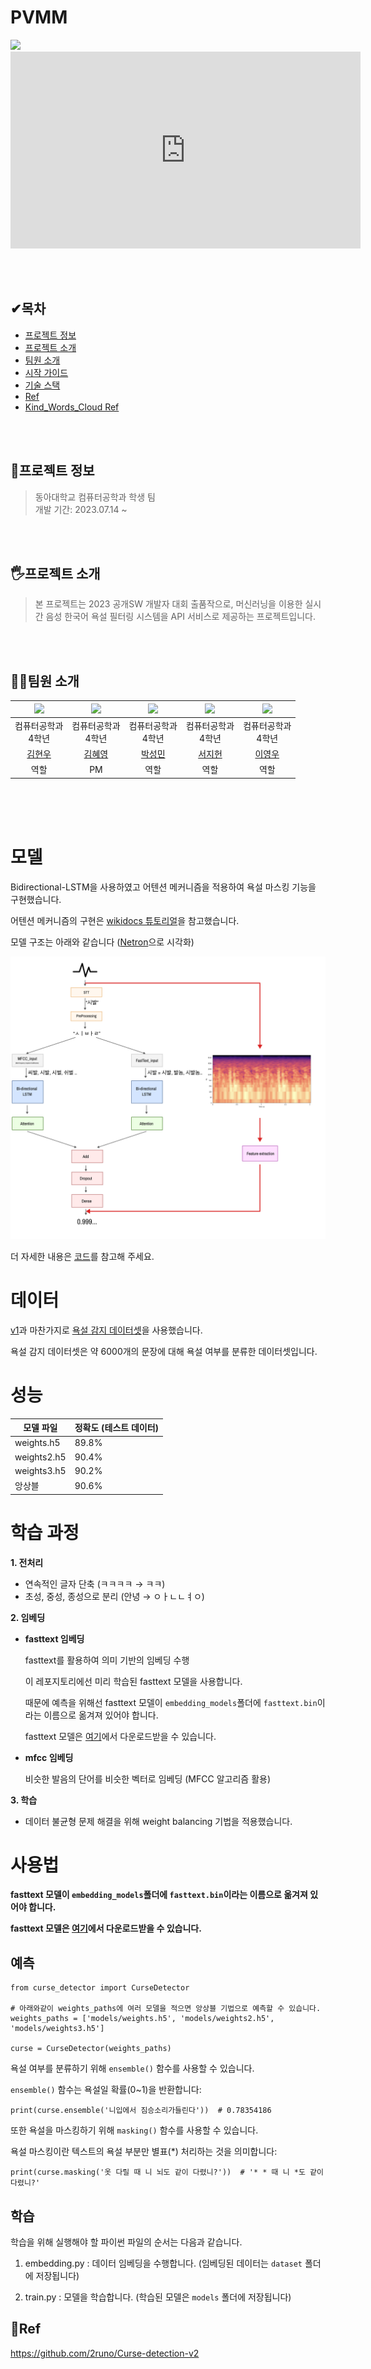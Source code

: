 # PVMM
<img src="https://github.com/DAUOpenSW/Kind_Words_Cloud/assets/91776984/90764095-50a0-4fb3-8f88-27627974c5f6"/>

<br>

<iframe width="560" height="315" src="https://www.youtube.com/embed/9pCCKXYSrt8?si=cHPrj3T6vFpZKo5y" title="YouTube video player" frameborder="0" allow="accelerometer; autoplay; clipboard-write; encrypted-media; gyroscope; picture-in-picture; web-share" allowfullscreen></iframe>

<br><br>

## ✔목차
* [프로젝트 정보](#프로젝트-정보)
* [프로젝트 소개](#프로젝트-소개)
* [팀원 소개](#팀원-소개)
* [시작 가이드](#시작-가이드)
* [기술 스택](#기술-스택)
* [Ref](#ref)
* [Kind_Words_Cloud Ref](#kind_words_cloud-ref)

<br><br>

## 🔎프로젝트 정보
> 동아대학교 컴퓨터공학과 학생 팀  
> 개발 기간: 2023.07.14 ~

<br><br>

## 🖐프로젝트 소개
> 본 프로젝트는 2023 공개SW 개발자 대회 출품작으로, 머신러닝을 이용한 실시간 음성 한국어 욕설 필터링 시스템을 API 서비스로 제공하는 프로젝트입니다.

<br><br>

## 🙋‍♀️팀원 소개
|<img width="300" src="https://github.com/DAUOpenSW/Kind_Words_Cloud/assets/91776984/1f6c5417-5801-4748-866d-d260fcd5c36b"/>|<img width="300" src="https://github.com/DAUOpenSW/Kind_Words_Cloud/assets/91776984/21996af7-da7f-4559-bca5-6486a4eb5f4f"/>|<img width="300" src="https://github.com/DAUOpenSW/Kind_Words_Cloud/assets/91776984/001b876f-cbe4-4ed3-8fa5-9009ab4b2bb7"/>|<img width="300" src="https://github.com/DAUOpenSW/Kind_Words_Cloud/assets/91776984/38fc7d5d-df49-47a3-b302-ea6993a839dd"/>|<img width="300" src="https://github.com/DAUOpenSW/Kind_Words_Cloud/assets/91776984/725920a7-f2d2-4b60-a9ae-c6ff4cd12440"/>|
|:---:|:---:|:---:|:---:|:---:|
|컴퓨터공학과<br>4학년|컴퓨터공학과<br>4학년|컴퓨터공학과<br>4학년|컴퓨터공학과<br>4학년|컴퓨터공학과<br>4학년|
| [김현우](https://github.com/HIT18216) | [김혜영](https://github.com/hyeyeoung) | [박성민](https://github.com/ParkSeungMin1) | [서지헌](https://github.com/MyCoooi) | [이영우](https://github.com/Dandyoung) |
|역할|PM|역할|역할|역할|

<br><br><br>

# 모델
Bidirectional-LSTM을 사용하였고 어텐션 메커니즘을 적용하여 욕설 마스킹 기능을 구현했습니다. <br>

어텐션 메커니즘의 구현은 [wikidocs 튜토리얼](https://wikidocs.net/48920)을 참고했습니다. 

모델 구조는 아래와 같습니다 ([Netron](https://github.com/lutzroeder/netron)으로 시각화)

![1](src/imgs/model.png)

더 자세한 내용은 [코드](https://github.com/2runo/Curse-detection-v2/blob/master/src/models.py)를 참고해 주세요.

# 데이터
[v1](https://github.com/2runo/Curse-detection)과 마찬가지로 [욕설 감지 데이터셋](https://github.com/2runo/Curse-detection-data)을 사용했습니다.

욕설 감지 데이터셋은 약 6000개의 문장에 대해 욕설 여부를 분류한 데이터셋입니다.

# 성능
| 모델 파일 | 정확도 (테스트 데이터) |
|----|----|
| weights.h5 | 89.8% |
| weights2.h5 | 90.4% |
| weights3.h5 | 90.2% |
| 앙상블 | 90.6% |

# 학습 과정
**1. 전처리**

- 연속적인 글자 단축 (ㅋㅋㅋㅋ → ㅋㅋ)
- 초성, 중성, 종성으로 분리 (안녕 → ㅇㅏㄴㄴㅕㅇ)

**2. 임베딩**

- **fasttext 임베딩**

  fasttext를 활용하여 의미 기반의 임베딩 수행
  
  이 레포지토리에선 미리 학습된 fasttext 모델을 사용합니다.
  
  때문에 예측을 위해선 fasttext 모델이 `embedding_models`폴더에 `fasttext.bin`이라는 이름으로 옮겨져 있어야 합니다.
  
  fasttext 모델은 [여기](https://drive.google.com/file/d/1AdE-_SrqF6if5BVC7QlwbZqX6HBJ8j9U/view?usp=sharing)에서 다운로드받을 수 있습니다.
  
- **mfcc 임베딩**

  비슷한 발음의 단어를 비슷한 벡터로 임베딩 (MFCC 알고리즘 활용)
  
**3. 학습**

- 데이터 불균형 문제 해결을 위해 weight balancing 기법을 적용했습니다.

# 사용법
**fasttext 모델이 `embedding_models`폴더에 `fasttext.bin`이라는 이름으로 옮겨져 있어야 합니다.**

**fasttext 모델은 [여기](https://drive.google.com/file/d/1AdE-_SrqF6if5BVC7QlwbZqX6HBJ8j9U/view?usp=sharing)에서 다운로드받을 수 있습니다.**
## 예측

```python3
from curse_detector import CurseDetector

# 아래와같이 weights_paths에 여러 모델을 적으면 앙상블 기법으로 예측할 수 있습니다.
weights_paths = ['models/weights.h5', 'models/weights2.h5', 'models/weights3.h5']

curse = CurseDetector(weights_paths)
```

욕설 여부를 분류하기 위해 `ensemble()` 함수를 사용할 수 있습니다.

`ensemble()` 함수는 욕설일 확률(0~1)을 반환합니다:
```python3
print(curse.ensemble('니입에서 짐승소리가들린다'))  # 0.78354186
```

또한 욕설을 마스킹하기 위해 `masking()` 함수를 사용할 수 있습니다.

욕설 마스킹이란 텍스트의 욕설 부분만 별표(\*) 처리하는 것을 의미합니다:
```python3
print(curse.masking('옷 다릴 때 니 뇌도 같이 다렸니?'))  # '* * 때 니 *도 같이 다렸니?'
```
## 학습
학습을 위해 실행해야 할 파이썬 파일의 순서는 다음과 같습니다.

1. embedding.py : 데이터 임베딩을 수행합니다. (임베딩된 데이터는 `dataset` 폴더에 저장됩니다)

2. train.py : 모델을 학습합니다. (학습된 모델은 `models` 폴더에 저장됩니다)


## 📝Ref
https://github.com/2runo/Curse-detection-v2
